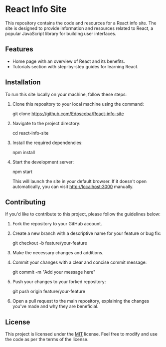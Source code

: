 # React Info Site

This repository contains the code and resources for a React info site. The site is designed to provide information and resources related to React, a popular JavaScript library for building user interfaces.

## Features

- Home page with an overview of React and its benefits.
- Tutorials section with step-by-step guides for learning React.


## Installation

To run this site locally on your machine, follow these steps:

1. Clone this repository to your local machine using the command:
   
   git clone https://github.com/Edoscoba/React-info-site
   
2. Navigate to the project directory:
   
   cd react-info-site
   
3. Install the required dependencies:
   
   npm install
   
4. Start the development server:
   
   npm start
   
   This will launch the site in your default browser. If it doesn't open automatically, you can visit [http://localhost:3000](http://localhost:3000) manually.

## Contributing

If you'd like to contribute to this project, please follow the guidelines below:

1. Fork the repository to your GitHub account.
2. Create a new branch with a descriptive name for your feature or bug fix:
   
   git checkout -b feature/your-feature
   
3. Make the necessary changes and additions.
4. Commit your changes with a clear and concise commit message:
   
   git commit -m "Add your message here"
   
5. Push your changes to your forked repository:
   
   git push origin feature/your-feature
   
6. Open a pull request to the main repository, explaining the changes you've made and why they are beneficial.

## License

This project is licensed under the [MIT](https://opensource.org/licenses/MIT) license. Feel free to modify and use the code as per the terms of the license.